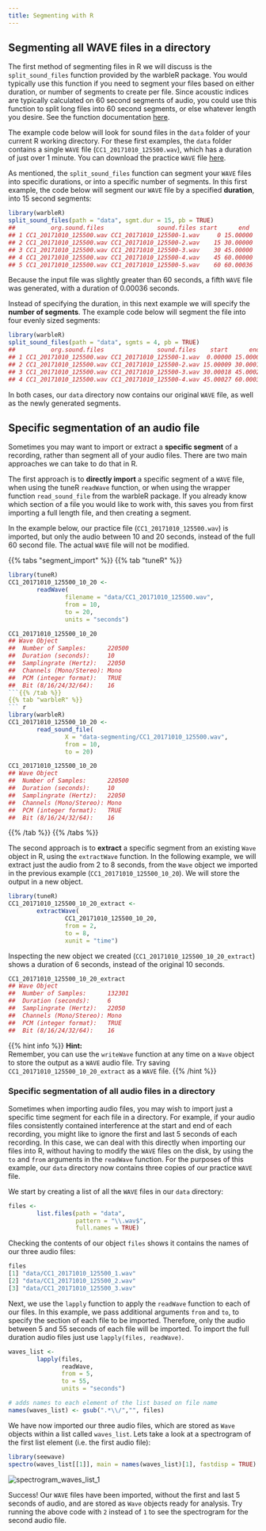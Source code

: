 ```yaml
---
title: Segmenting with R
---
```


## Segmenting all WAVE files in a directory

The first method of segmenting files in R we will discuss is the
 `split_sound_files` function provided by the warbleR package. You would
 typically use this function if you need to segment your files based on either
 duration, or number of segments to create per file. Since acoustic indices are
 typically calculated on 60 second segments of audio, you could use this
 function to split long files into 60 second segments, or else whatever length
 you desire. See the function documentation
[here](https://rdrr.io/cran/warbleR/man/split_sound_files.html). 

The example code below will look for sound files in the `data` folder of your
current R working directory. For these first examples, the `data` folder
contains a single `WAVE` file (`CC1_20171010_125500.wav`), which has a duration
of just over 1 minute. You can download the practice `WAVE` file
[here](https://cloudstor.aarnet.edu.au/plus/s/xlr924y4Ovu17Yr). 

As mentioned, the `split_sound_files` function can segment your `WAVE` files
into specific durations, or into a specific number of segments. In this first
example, the code below will segment our `WAVE` file by a specified
**duration**, into 15 second segments:

``` r
library(warbleR)
split_sound_files(path = "data", sgmt.dur = 15, pb = TRUE)
##          org.sound.files               sound.files start      end
## 1 CC1_20171010_125500.wav CC1_20171010_125500-1.wav     0 15.00000
## 2 CC1_20171010_125500.wav CC1_20171010_125500-2.wav    15 30.00000
## 3 CC1_20171010_125500.wav CC1_20171010_125500-3.wav    30 45.00000
## 4 CC1_20171010_125500.wav CC1_20171010_125500-4.wav    45 60.00000
## 5 CC1_20171010_125500.wav CC1_20171010_125500-5.wav    60 60.00036
```

Because the input file was slightly greater than 60 seconds, a fifth `WAVE` file
was generated, with a duration of 0.00036 seconds. 

Instead of specifying the duration, in this next example we will specify the
**number of segments**. The example code below will segment the file into four
evenly sized segments: 

``` r
library(warbleR)
split_sound_files(path = "data", sgmts = 4, pb = TRUE)
##          org.sound.files               sound.files    start      end
## 1 CC1_20171010_125500.wav CC1_20171010_125500-1.wav  0.00000 15.00009
## 2 CC1_20171010_125500.wav CC1_20171010_125500-2.wav 15.00009 30.00018
## 3 CC1_20171010_125500.wav CC1_20171010_125500-3.wav 30.00018 45.00027
## 4 CC1_20171010_125500.wav CC1_20171010_125500-4.wav 45.00027 60.00036
```
In both cases, our `data` directory now contains our original `WAVE` file, as
well as the newly generated segments. 

## Specific segmentation of an audio file

Sometimes you may want to import or extract a **specific segment** of a
recording, rather than segment all of your audio files. There are two main
approaches we can take to do that in R. 

The first approach is to **directly import** a specific segment of a `WAVE`
file, when using the tuneR `readWave` function, or when using the wrapper
function `read_sound_file` from the warbleR package. If you already know which
section of a file you would like to work with, this saves you from first
importing a full length file, and then creating a segment. 

In the example below, our practice file (`CC1_20171010_125500.wav`) is imported,
but only the audio between 10 and 20 seconds, instead of the full 60 second
file. The actual `WAVE` file will not be modified. 


{{% tabs "segment_import" %}}
{{% tab "tuneR" %}} 
``` r
library(tuneR)
CC1_20171010_125500_10_20 <-
        readWave(
                filename = "data/CC1_20171010_125500.wav",
                from = 10,
                to = 20,
                units = "seconds")

CC1_20171010_125500_10_20
## Wave Object
##	Number of Samples:      220500
##	Duration (seconds):     10
##	Samplingrate (Hertz):   22050
##	Channels (Mono/Stereo): Mono
##	PCM (integer format):   TRUE
##	Bit (8/16/24/32/64):    16 
```{{% /tab %}}
{{% tab "warbleR" %}} 
``` r
library(warbleR)
CC1_20171010_125500_10_20 <-
        read_sound_file(
                X = "data-segmenting/CC1_20171010_125500.wav",
                from = 10,
                to = 20)

CC1_20171010_125500_10_20
## Wave Object
##	Number of Samples:      220500
##	Duration (seconds):     10
##	Samplingrate (Hertz):   22050
##	Channels (Mono/Stereo): Mono
##	PCM (integer format):   TRUE
##	Bit (8/16/24/32/64):    16 
```
{{% /tab %}}
{{% /tabs %}}

The second approach is to **extract** a specific segment from an existing `Wave`
object in R, using the `extractWave` function. In the following example, we will
extract just the audio from 2 to 8 seconds, from the `Wave` object we imported
in the previous example (`CC1_20171010_125500_10_20`). We will store the output
in a new object. 

``` r
library(tuneR)
CC1_20171010_125500_10_20_extract <-
        extractWave(
                CC1_20171010_125500_10_20,
                from = 2,
                to = 8,
                xunit = "time")
```

Inspecting the new object we created (`CC1_20171010_125500_10_20_extract`) shows
a duration of 6 seconds, instead of the original 10 seconds. 

``` r
CC1_20171010_125500_10_20_extract
## Wave Object
##	Number of Samples:      132301
##	Duration (seconds):     6
##	Samplingrate (Hertz):   22050
##	Channels (Mono/Stereo): Mono
##	PCM (integer format):   TRUE
##	Bit (8/16/24/32/64):    16 
```

{{% hint info %}}
**Hint:**  
Remember, you can use the `writeWave` function at any time on a `Wave` object to
store the output as a `WAVE` audio file. Try saving
`CC1_20171010_125500_10_20_extract` as a `WAVE` file. 
{{% /hint %}}

### Specific segmentation of all audio files in a directory

Sometimes when importing audio files, you may wish to import just a specific
time segment for each file in a directory. For example, if your audio files
consistently contained interference at the start and end of each recording, you
might like to ignore the first and last 5 seconds of each recording. In this
case, we can deal with this directly when importing our files into R, without
having to modify the `WAVE` files on the disk, by using the `to` and `from`
arguments in the `readWave` function. For the purposes of this example, our
`data` directory now contains three copies of our practice `WAVE` file.

We start by creating a list of all the `WAVE` files in our `data` directory:

``` r
files <-
        list.files(path = "data",
                   pattern = "\\.wav$",
                   full.names = TRUE)
```

Checking the contents of our object `files` shows it contains the names of our
three audio files: 

``` r
files
[1] "data/CC1_20171010_125500_1.wav" 
[2] "data/CC1_20171010_125500_2.wav" 
[3] "data/CC1_20171010_125500_3.wav"
```

Next, we use the `lapply` function to apply the `readWave` function to each of
our files. In this example, we pass additional arguments `from` and `to`, to
specify the section of each file to be imported. Therefore, only the audio
between 5 and 55 seconds of each file will be imported. To import the full
duration audio files just use `lapply(files, readWave)`. 

``` r
waves_list <-
        lapply(files,
               readWave,
               from = 5,
               to = 55,
               units = "seconds")

# adds names to each element of the list based on file name
names(waves_list) <- gsub(".*\\/","", files)
```

We have now imported our three audio files, which are stored as `Wave` objects
within a list called `waves_list`. Lets take a look at a spectrogram of the
first list element (i.e. the first audio file):

``` r
library(seewave)
spectro(waves_list[[1]], main = names(waves_list)[1], fastdisp = TRUE)
```

![spectrogram_waves_list_1](spectrogram_1.png)

Success! Our `WAVE` files have been imported, without the first and last 5 seconds
of audio, and are stored as `Wave` objects ready for analysis. Try running the
above code with `2` instead of `1` to see the spectrogram for the second audio
file. 


